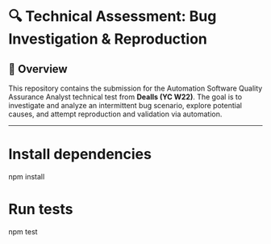 # 🔍 Technical Assessment: Bug Investigation & Reproduction

## 📌 Overview

This repository contains the submission for the Automation Software Quality Assurance Analyst technical test from **Dealls (YC W22)**. 
The goal is to investigate and analyze an intermittent bug scenario, explore potential causes, and attempt reproduction and validation via automation.

---

# Install dependencies
npm install

# Run tests
npm test
